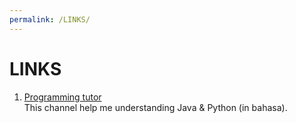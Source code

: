```yaml
---
permalink: /LINKS/
---
```


# LINKS

1. [Programming tutor](https://www.youtube.com/c/KelasTerbuka)<br>
This channel help me understanding Java & Python (in bahasa).
